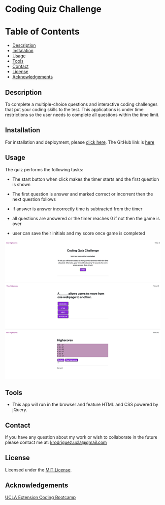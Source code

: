 # Coding Quiz Challenge

# Table of Contents

* [Description](#description)
* [Instalation](#instalation)
* [Usage](#usage)
* [Tools](#tools)
* [Contact](#contact)
* [License](#license)
* [Acknowledgements](#acknowledgements)

## Description 
To complete a multiple-choice questions and interactive coding challenges that put your coding skills to the test. This applications is under time restrictions so the user needs to complete all questions within the time limit.

## Installation
For installation and deployment, please [click here](https://kimberly-rodriguez.github.io/web-api-code-quiz/). The GitHub link is [here](https://github.com/Kimberly-Rodriguez/web-api-code-quiz)

## Usage

The quiz performs the following tasks: 

 - The start button when click makes the timer starts and the first question is shown

 - The first question is answer and marked correct or incorrent then the next question follows

 - If answer is answer incorrectly time is subtracted from the timer

 - all questions are answered or the timer reaches 0 if not then the game is over

 - user can save their initials and my score once game is completed

 !["screen shot 1 of website after adjustments"](./images/screenShoot-01.png)
 !["screen shot 1 of website after adjustments"](./images/screenShoot-02.png)
 !["screen shot 1 of website after adjustments"](./images/screenShoot-03.png)

## Tools

* This app will run in the browser and feature HTML and CSS powered by jQuery.

## Contact

If you have any question about my work or wish to collaborate in the future please contact me at: <krodriguez.ucla@gmail.com>

## License 

Licensed under the [MIT License](LICENSE).

## Acknowledgements
[UCLA Extension Coding Bootcamp](https://bootcamp.uclaextension.edu/coding/)


